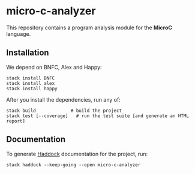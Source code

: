 # micro-c-analyzer

This repository contains a program analysis module for the **MicroC** language.

## Installation

We depend on BNFC, Alex and Happy:

```shell
stack install BNFC
stack install alex
stack install happy
```

After you install the dependencies, run any of:

```shell
stack build             # build the project
stack test [--coverage]   # run the test suite [and generate an HTML report]
```

## Documentation

To generate [Haddock](https://haskell-haddock.readthedocs.io/en/latest/index.html) documentation for the project, run:

```shell
stack haddock --keep-going --open micro-c-analyzer
```
